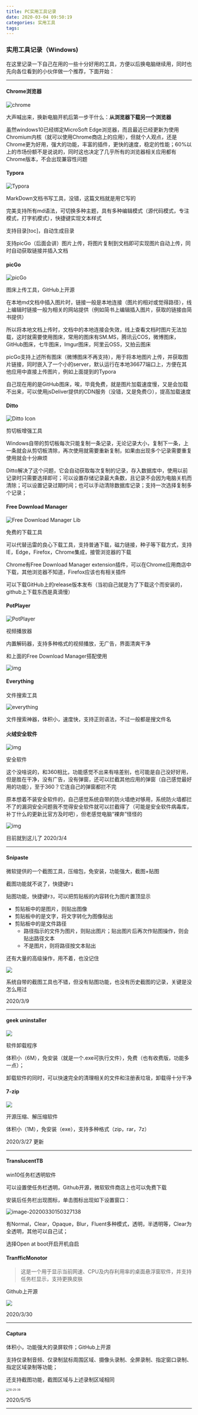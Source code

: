 ```yaml
---
title: PC实用工具记录
date: 2020-03-04 09:50:19
categories: 实用工具
tags:
---
```


### 实用工具记录（Windows)

在这里记录一下自己在用的一些十分好用的工具，方便以后换电脑继续用，同时也先向各位看到的小伙伴做一个推荐，下面开始：

---

#### Chrome浏览器
![chrome](https://cdn.jsdelivr.net/gh/yanzixian/figureBed/img2020chrome.jpg)



大声喊出来，换新电脑开机后第一步干什么：**从浏览器下载另一个浏览器**

虽然windows10已经绑定MicroSoft Edge浏览器，而且最近已经更新为使用Chromium内核（就可以使用Chrome商店上的应用），但就个人观点，还是Chrome更为好用，强大的功能，丰富的插件，更快的速度，稳定的性能；60%以上的市场份额不是说说的，同时这也决定了几乎所有的浏览器相关应用都有Chrome版本，不会出现兼容性问题

#### Typora

![Typora](https://cdn.jsdelivr.net/gh/yanzixian/figureBed/img2020img2020typora-icon.png)

MarkDown文档书写工具，没错，这篇文档就是用它写的

完美支持所有md语法，可切换多种主题，具有多种编辑模式（源代码模式，专注模式，打字机模式），快捷键实现文本样式

支持目录[toc]，自动生成目录

支持picGo（后面会讲）图片上传，将图片复制到文档即可实现图片自动上传，同时自动获取链接并插入文档

#### picGo

![picGo](https://cdn.jsdelivr.net/gh/yanzixian/figureBed/img2020img2020image-20200304103159537.png)

图床上传工具，GitHub上开源

在本地md文档中插入图片时，链接一般是本地连接（图片的相对或觉得路径），线上编辑时链接一般为相关的网站提供（例如简书上编辑插入图片，获取的链接由简书提供）

所以将本地文档上传时，文档中的本地连接会失效，线上查看文档时图片无法加载，这时就需要使用图床，常用的图床有SM.MS，腾讯云COS，微博图床，GitHub图床，七牛图床，Imgur图床，阿里云OSS，又拍云图床

picGo支持上述所有图床（微博图床不再支持），用于将本地图片上传，并获取图片链接，同时嵌入了一个小的server，默认运行在本地36677端口上，方便在其他应用中直接上传图片，例如上面提到的Typora

自己现在用的是GitHub图床，唉，毕竟免费，就是图片加载速度慢，又是会加载不出来，可以使用jsDeliver提供的CDN服务（没错，又是免费:smirk:），提高加载速度

#### Ditto

![Ditto Icon](https://cdn.jsdelivr.net/gh/yanzixian/figureBed/img2020img2020icon.png)

剪切板增强工具

Windows自带的剪切板每次只能复制一条记录，无论记录大小，复制下一条，上一条就会从剪切板清除，再次使用就需要重新复制，如果由出现多个记录需要重复使用就会十分麻烦

Ditto解决了这个问题，它会自动获取每次复制的记录，存入数据库中，使用以前记录时只需要选择即可；可以设置存储记录最大条数，且记录不会因为电脑关机而清除；可以设置记录过期时间；也可以手动清除数据库记录；支持一次选择复制多个记录；

#### Free Download Manager

![Free Download Manager Lib](https://cdn.jsdelivr.net/gh/yanzixian/figureBed/img2020img2020logo.png)

免费的下载工具

可以代替迅雷的良心下载工具，支持普通下载，磁力链接，种子等下载方式，支持IE，Edge，Firefox，Chrome集成，接管浏览器的下载

Chrome有Free Download Manager extension插件，可以在Chrome应用商店中下载，其他浏览器不知道，Firefox应该也有相关插件

可以下载GitHub上的release版本发布（当初自己就是为了下载这个而安装的，github上下载东西是真滴慢）

#### PotPlayer

![PotPlayer](https://cdn.jsdelivr.net/gh/yanzixian/figureBed/img2020img2020potplayer-PotPlayer_logo_(2017).png)

视频播放器

内置解码器，支持多种格式的视频播放，无广告，界面清爽干净

和上面的Free Download Manager搭配使用

![img](https://cdn.jsdelivr.net/gh/yanzixian/figureBed/img20206a6a5eef1f3996b3)

#### Everything

文件搜索工具

![everything](https://cdn.jsdelivr.net/gh/yanzixian/figureBed/img2020everything-6863__everything_icon_converted.png)

文件搜索神器，体积小，速度快，支持正则语法，不过一般都是搜文件名

#### 火绒安全软件

![img](https://cdn.jsdelivr.net/gh/yanzixian/figureBed/img2020logo-1583302884776.png)

安全软件

这个没啥说的，和360相比，功能感觉不出来有啥差别，也可能是自己没好好用，但是胜在干净，没有广告，没有弹窗，还可以拦截其他应用的弹窗（自己感觉最好用的功能），至于360？它连自己的弹窗都拦不完

原本想着不装安全软件的，自己感觉系统自带的防火墙绝对够用，系统防火墙都拦不了的漏洞安全问题我不觉得安全软件就可以拦截得了（可能是安全软件病毒库，补丁什么的更新比官方及时吧），但老感觉电脑“裸奔”怪怪的

![img](https://cdn.jsdelivr.net/gh/yanzixian/figureBed/img2020e18d20c94006dfe0-0381536966d1161a-3a665d27faa0ebb89387bb25481a888a.jpg)

目前就到这儿了                                                                                  2020/3/4

---

#### Snipaste

微软提供的一个截图工具，压缩包，免安装，功能强大，截图+贴图

截图功能就不说了，快捷键`F1`

贴图功能，快捷键`F3`，可以把剪贴板的内容转化为图片置顶显示

- 剪贴板中的是图片，则贴出图像
- 剪贴板中的是文字，将文字转化为图像贴出
- 剪贴板中的是文件路径
  - 路径指示的文件为图片，则贴出图片；贴出图片后再次作贴图操作，则会贴出路径文本
  - 不是图片，则将路径按文本贴出

还有大量的高级操作，用不着，也没记住

![](https://gitee.com/yanzixian/picBed/raw/master/img202003/嘿嘿.png)

系统自带的截图工具也不错，但没有贴图功能，也没有历史截图的记录，关键是没怎么用过

2020/3/9

---

#### geek uninstaller

![](https://gitee.com/yanzixian/picBed/raw/master/img202003/20200327221842.png)

软件卸载程序

体积小（6M），免安装（就是一个.exe可执行文件），免费（也有收费版，功能多一点）；

卸载软件的同时，可以快速完全的清理相关的文件和注册表垃圾，卸载得十分干净

#### 7-zip

![](https://gitee.com/yanzixian/picBed/raw/master/img202003/20200327222511.png)

开源压缩、解压缩软件

体积小（1M），免安装（exe），支持多种格式（zip，rar，7z）

2020/3/27 更新

---

#### TranslucentTB

win10任务栏透明软件

可以设置使任务栏透明，Github开源，微软软件商店上也可以免费下载

安装后任务栏出现图标，单击图标出现如下设置窗口：

![image-20200330150327138](https://gitee.com/yanzixian/picBed/raw/master/img202003/image-20200330150327138.png)

有Normal，Clear，Opaque，Blur，Fluent多种模式，透明，半透明等，Clear为全透明，其他可以自己试；

选择Open at boot开启开机自启

#### TranfficMonotor

> 这是一个用于显示当前网速、CPU及内存利用率的桌面悬浮窗软件，并支持任务栏显示，支持更换皮肤

Github上开源

![](https://gitee.com/yanzixian/picBed/raw/master/img202003/image-20200330150944433.png)

2020/3/30

---

#### Captura

体积小，功能强大的录屏软件；GitHub上开源

支持仅录制音频、仅录制鼠标周围区域、摄像头录制、全屏录制、指定窗口录制、指定区域录制等功能；

还支持截图功能，截图区域与上述录制区域相同



<img src="https://gitee.com/yanzixian/picBed/raw/master/img202005/20200515102745.png" alt="10-25-39" style="zoom: 50%;" />

2020/5/15

---

